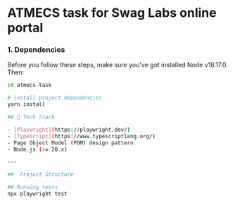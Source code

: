 # ATMECS task for Swag Labs online portal

### 1. Dependencies

Before you follow these steps, make sure you've got installed Node v18.17.0. Then:

```bash
cd atmecs-task

# install project dependencies
yarn install

## 🧱 Tech Stack

- [Playwright](https://playwright.dev/)
- [TypeScript](https://www.typescriptlang.org/)
- Page Object Model (POM) design pattern
- Node.js (>= 20.x)

---

##  Project Structure

## Running tests
npx playwright test